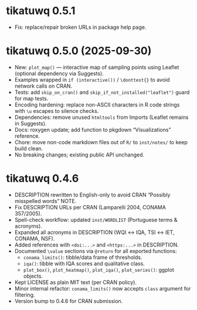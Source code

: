 # tikatuwq 0.5.1
- Fix: replace/repair broken URLs in package help page.

# tikatuwq 0.5.0 (2025-09-30)
- New: `plot_map()` — interactive map of sampling points using Leaflet (optional dependency via Suggests).
- Examples wrapped in `if (interactive())` / `\donttest{}` to avoid network calls on CRAN.
- Tests: add `skip_on_cran()` and `skip_if_not_installed("leaflet")` guard for map tests.
- Encoding hardening: replace non-ASCII characters in R code strings with `\u` escapes to silence checks.
- Dependencies: remove unused `htmltools` from Imports (Leaflet remains in Suggests).
- Docs: roxygen update; add function to pkgdown “Visualizations” reference.
- Chore: move non-code markdown files out of `R/` to `inst/notes/` to keep build clean.
- No breaking changes; existing public API unchanged.

# tikatuwq 0.4.6
- DESCRIPTION rewritten to English-only to avoid CRAN “Possibly misspelled words” NOTE.
- Fix DESCRIPTION URLs per CRAN (Lamparelli 2004, CONAMA 357/2005).
- Spell-check workflow: updated `inst/WORDLIST` (Portuguese terms & acronyms).
- Expanded all acronyms in DESCRIPTION (WQI ↔ IQA, TSI ↔ IET, CONAMA, NSF).
- Added references with `<doi:...>` and `<https:...>` in DESCRIPTION.
- Documented `\value` sections via `@return` for all exported functions:
  - `conama_limits()`: tibble/data frame of thresholds.
  - `iqa()`: tibble with IQA scores and qualitative class.
  - `plot_box()`, `plot_heatmap()`, `plot_iqa()`, `plot_series()`: ggplot objects.
- Kept LICENSE as plain MIT text (per CRAN policy).
- Minor internal refactor: `conama_limits()` now accepts `class` argument for filtering.
- Version bump to 0.4.6 for CRAN submission.
